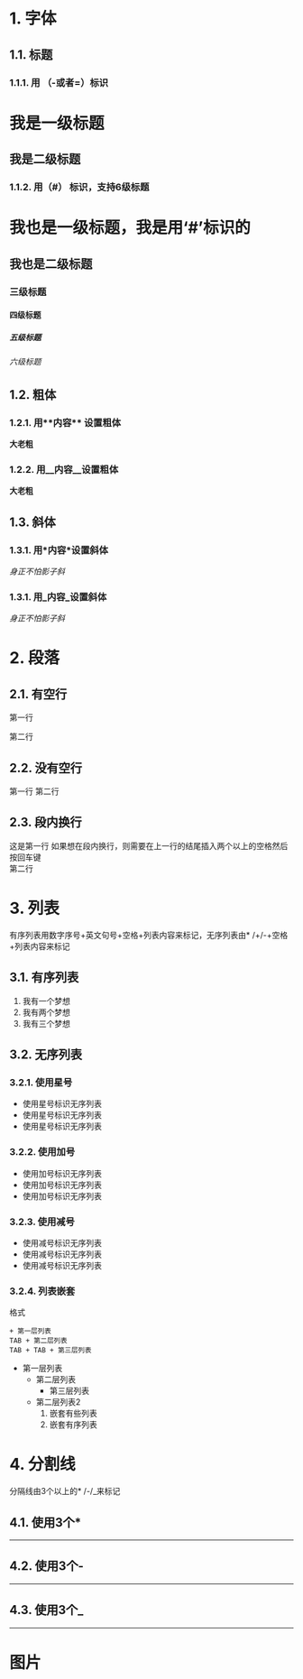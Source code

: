 # 1. 字体
## 1.1. 标题
### 1.1.1. 用 （-或者=）标识

我是一级标题
======

我是二级标题
------

### 1.1.2. 用（#） 标识，支持6级标题
# 我也是一级标题，我是用‘#’标识的

## 我也是二级标题

### 三级标题

#### 四级标题

##### 五级标题

###### 六级标题

## 1.2. 粗体
### 1.2.1. 用\*\*内容\*\* 设置粗体

**大老粗**

### 1.2.2. 用\_\_内容\_\_设置粗体

__大老粗__

## 1.3. 斜体
### 1.3.1. 用\*内容\*设置斜体

*身正不怕影子斜*

### 1.3.1. 用\_内容\_设置斜体

_身正不怕影子斜_

# 2. 段落

## 2.1. 有空行
第一行

第二行

## 2.2. 没有空行
第一行
第二行

## 2.3. 段内换行
这是第一行 如果想在段内换行，则需要在上一行的结尾插入两个以上的空格然后按回车键  
第二行

# 3. 列表

有序列表用数字序号+英文句号+空格+列表内容来标记，无序列表由* /+/-+空格+列表内容来标记

## 3.1. 有序列表

1. 我有一个梦想
2. 我有两个梦想
3. 我有三个梦想

## 3.2. 无序列表

### 3.2.1. 使用星号

* 使用星号标识无序列表
* 使用星号标识无序列表
* 使用星号标识无序列表

### 3.2.2. 使用加号
+ 使用加号标识无序列表
+ 使用加号标识无序列表
+ 使用加号标识无序列表

### 3.2.3. 使用减号
- 使用减号标识无序列表
- 使用减号标识无序列表
- 使用减号标识无序列表

### 3.2.4. 列表嵌套
格式  
```
+ 第一层列表
TAB + 第二层列表
TAB + TAB + 第三层列表
```

+ 第一层列表 
  + 第二层列表
    + 第三层列表
  + 第二层列表2
    1. 嵌套有些列表
    2. 嵌套有序列表

# 4. 分割线
分隔线由3个以上的* /-/_来标记

## 4.1. 使用3个*

***

## 4.2. 使用3个-

---

## 4.3. 使用3个_

---

# 图片

